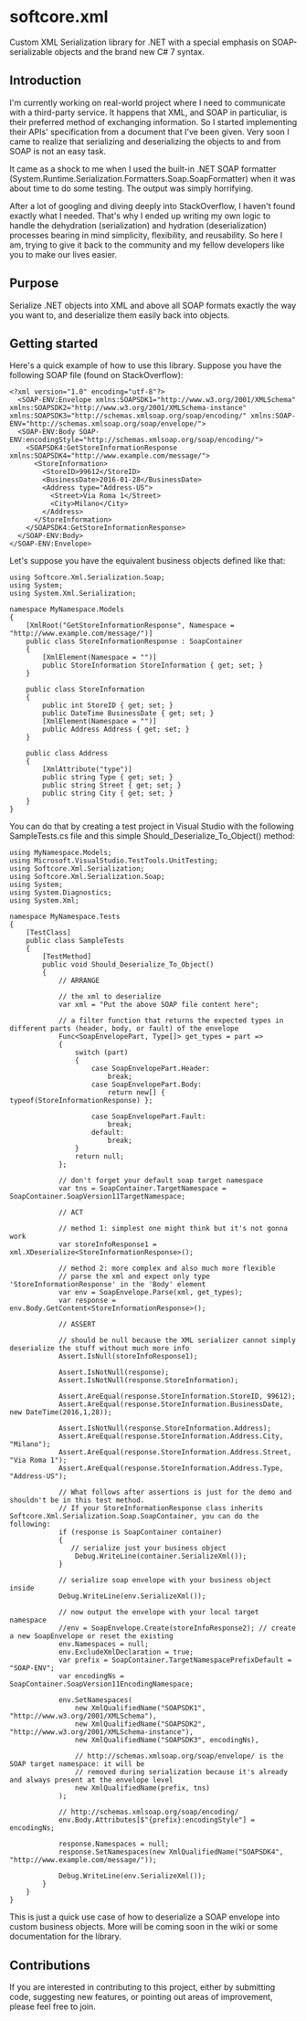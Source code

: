 # softcore.xml
Custom XML Serialization library for .NET with a special emphasis on SOAP-serializable objects and the brand new C# 7 syntax.

## Introduction

I'm currently working on real-world project where I need to communicate with a third-party service. It happens that XML, and SOAP 
in particuliar, is their preferred method of exchanging information. So I started implementing their APIs' specification from a document
that I've been given. Very soon I came to realize that serializing and deserializing the objects to and from SOAP is not an easy task.

It came as a shock to me when I used the built-in .NET SOAP formatter (System.Runtime.Serialization.Formatters.Soap.SoapFormatter) when 
it was about time to do some testing. The output was simply horrifying.

After a lot of googling and diving deeply into StackOverflow, I haven't found exactly what I needed. That's why I ended up writing my
own logic to handle the dehydration (serialization) and hydration (deserialization) processes bearing in mind simplicity, flexibility,
and reusability. So here I am, trying to give it back to the community and my fellow developers like you to make our lives easier.

## Purpose

Serialize .NET objects into XML and above all SOAP formats exactly the way you want to, and deserialize them easily back into objects.

## Getting started

Here's a quick example of how to use this library. Suppose you have the following SOAP file (found on StackOverflow):

```
<?xml version="1.0" encoding="utf-8"?>
  <SOAP-ENV:Envelope xmlns:SOAPSDK1="http://www.w3.org/2001/XMLSchema" xmlns:SOAPSDK2="http://www.w3.org/2001/XMLSchema-instance" xmlns:SOAPSDK3="http://schemas.xmlsoap.org/soap/encoding/" xmlns:SOAP-ENV="http://schemas.xmlsoap.org/soap/envelope/">
  <SOAP-ENV:Body SOAP-ENV:encodingStyle="http://schemas.xmlsoap.org/soap/encoding/">
    <SOAPSDK4:GetStoreInformationResponse xmlns:SOAPSDK4="http://www.example.com/message/">
      <StoreInformation>
        <StoreID>99612</StoreID>
        <BusinessDate>2016-01-28</BusinessDate>
        <Address type="Address-US">
          <Street>Via Roma 1</Street>
          <City>Milano</City>
        </Address>
      </StoreInformation>
    </SOAPSDK4:GetStoreInformationResponse>
  </SOAP-ENV:Body>
</SOAP-ENV:Envelope>
```

Let's suppose you have the equivalent business objects defined like that:

```
using Softcore.Xml.Serialization.Soap;
using System;
using System.Xml.Serialization;

namespace MyNamespace.Models
{
    [XmlRoot("GetStoreInformationResponse", Namespace = "http://www.example.com/message/")]
    public class StoreInformationResponse : SoapContainer
    {
        [XmlElement(Namespace = "")]
        public StoreInformation StoreInformation { get; set; }
    }

    public class StoreInformation
    {
        public int StoreID { get; set; }
        public DateTime BusinessDate { get; set; }
        [XmlElement(Namespace = "")]
        public Address Address { get; set; }
    }

    public class Address
    {
        [XmlAttribute("type")]
        public string Type { get; set; }
        public string Street { get; set; }
        public string City { get; set; }
    }
}
```

You can do that by creating a test project in Visual Studio with the following SampleTests.cs file and this simple Should_Deserialize_To_Object() method:

```
using MyNamespace.Models;
using Microsoft.VisualStudio.TestTools.UnitTesting;
using Softcore.Xml.Serialization;
using Softcore.Xml.Serialization.Soap;
using System;
using System.Diagnostics;
using System.Xml;

namespace MyNamespace.Tests
{
    [TestClass]
    public class SampleTests
    {
        [TestMethod]
        public void Should_Deserialize_To_Object()
        {
            // ARRANGE
            
            // the xml to deserialize
            var xml = "Put the above SOAP file content here";
            
            // a filter function that returns the expected types in different parts (header, body, or fault) of the envelope
            Func<SoapEnvelopePart, Type[]> get_types = part =>
            {
                switch (part)
                {
                    case SoapEnvelopePart.Header:
                        break;
                    case SoapEnvelopePart.Body:
                        return new[] { typeof(StoreInformationResponse) };

                    case SoapEnvelopePart.Fault:
                        break;
                    default:
                        break;
                }
                return null;
            };

            // don't forget your default soap target namespace
            var tns = SoapContainer.TargetNamespace = SoapContainer.SoapVersion11TargetNamespace;

            // ACT

            // method 1: simplest one might think but it's not gonna work
            var storeInfoResponse1 = xml.XDeserialize<StoreInformationResponse>();

            // method 2: more complex and also much more flexible
            // parse the xml and expect only type 'StoreInformationResponse' in the 'Body' element
            var env = SoapEnvelope.Parse(xml, get_types);
            var response = env.Body.GetContent<StoreInformationResponse>();

            // ASSERT

            // should be null because the XML serializer cannot simply deserialize the stuff without much more info
            Assert.IsNull(storeInfoResponse1);

            Assert.IsNotNull(response);
            Assert.IsNotNull(response.StoreInformation);

            Assert.AreEqual(response.StoreInformation.StoreID, 99612);
            Assert.AreEqual(response.StoreInformation.BusinessDate, new DateTime(2016,1,28));

            Assert.IsNotNull(response.StoreInformation.Address);
            Assert.AreEqual(response.StoreInformation.Address.City, "Milano");
            Assert.AreEqual(response.StoreInformation.Address.Street, "Via Roma 1");
            Assert.AreEqual(response.StoreInformation.Address.Type, "Address-US");

            // What follows after assertions is just for the demo and shouldn't be in this test method.
            // If your StoreInformationResponse class inherits Softcore.Xml.Serialization.Soap.SoapContainer, you can do the following:
            if (response is SoapContainer container)
            {
               // serialize just your business object
                Debug.WriteLine(container.SerializeXml());
            }

            // serialize soap envelope with your business object inside
            Debug.WriteLine(env.SerializeXml());

            // now output the envelope with your local target namespace
            //env = SoapEnvelope.Create(storeInfoResponse2); // create a new SoapEnvelope or reset the existing
            env.Namespaces = null;
            env.ExcludeXmlDeclaration = true;
            var prefix = SoapContainer.TargetNamespacePrefixDefault = "SOAP-ENV";
            var encodingNs = SoapContainer.SoapVersion11EncodingNamespace;

            env.SetNamespaces(
                new XmlQualifiedName("SOAPSDK1", "http://www.w3.org/2001/XMLSchema"),
                new XmlQualifiedName("SOAPSDK2", "http://www.w3.org/2001/XMLSchema-instance"),
                new XmlQualifiedName("SOAPSDK3", encodingNs),

                // http://schemas.xmlsoap.org/soap/envelope/ is the SOAP target namespace: it will be
                // removed during serialization because it's already and always present at the envelope level
                new XmlQualifiedName(prefix, tns)
            );

            // http://schemas.xmlsoap.org/soap/encoding/
            env.Body.Attributes[$"{prefix}:encodingStyle"] = encodingNs;

            response.Namespaces = null;
            response.SetNamespaces(new XmlQualifiedName("SOAPSDK4", "http://www.example.com/message/"));

            Debug.WriteLine(env.SerializeXml());
        }
    }
}
```

This is just a quick use case of how to deserialize a SOAP envelope into custom business objects. More will be coming soon in the wiki or some documentation for the library.

## Contributions

If you are interested in contributing to this project, either by submitting code, suggesting new features, or pointing out areas of improvement, please feel free to join.
